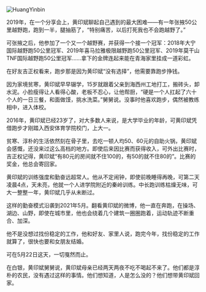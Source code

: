 ![HuangYinbin](https://user-images.githubusercontent.com/15976103/120251456-270d0a80-c2b4-11eb-8b79-e480d26fc6e8.png)

2019年，在一个分享会上，黄印斌聊起自己遇到的最大困难——有一年张掖50公里越野跑，跑到一半，腿抽筋了，“特别痛苦，以后打死我也不会跑越野了。”

可张掖之后，他参加了一个又一个越野赛，并获得一个接一个冠军：2018年大宁国际越野跑50公里冠军、2019年喜马拉雅极限越野跑50公里冠军、2019年莫干山TNF国际越野跑50公里冠军……拿下的金牌连起来能在青海家里挂成一道彩虹。

在好友吉正权看来，跑步那是因为黄印斌“没有选择”，他需要靠跑步挣钱。

因为家境贫寒，黄印斌早早辍学，15岁就跟着父亲到海西州工地打工，搬砖头，卸水泥。小脸瘦得让人看得心酸，老板不忍心，让他帮厨，“硬是一个人扛起了六十个人的一日三餐，和面做馍，挑水洗菜。”舅舅说。没事时他喜欢跑步，偶然被教练相中，进入体校。

2016年，黄印斌已经23岁了，对大多数人来说，是大学毕业的年龄，可黄印斌凭借跑步才刚踏入西安体育学院校门，上大一。

贫寒、淳朴的生活依然刻在骨子里，去吃一顿人均50、60元的自助火锅，黄印斌会感慨，还没来过这么高档的地方。即使后来因比赛而获得收入，可外出比赛时，吉正权记得，黄印斌“有80元的房间就不住100的，有50的就不住80的”。比赛的奖金，他总会寄回家。

黄印斌的训练强度和勤奋远超常人。他从不定闹钟，即使前晚睡得再晚，可第二天凌晨4点，天未亮，他就一个人进学院附近的秦岭训练。中长跑训练枯燥无味，可大一整整一年，黄印斌几乎从未断过。

这样的勤奋模式沿袭到2021年5月。翻看黄印斌的微博，他一直在奔跑，在操场、湖边、山野，即使在城市里，他也会绕着几个建筑一圈圈跑着，运动轨迹不断重合、加深。

他不是没想过找份稳定的工作，他和好友、家里人说，跑完今年，找份稳定的工作就算了，很快也要和女朋友结婚。

可在5月22日这天，一切戛然而止。

在白银，黄印斌舅舅说，黄印斌母亲已经两天两夜不吃不喝起不来了。他们都是淳朴的农民，没有遇过这样的事情。他们想知道，人是怎么没的？他们想带黄印斌回家。